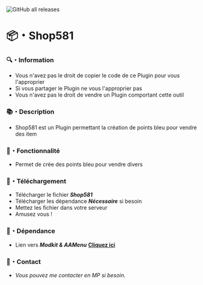 ![GitHub all releases](https://img.shields.io/github/downloads/Shape581/Shop581/total)

# 📦・Shop581

### 🔍・Information

- Vous n'avez pas le droit de copier le code de ce Plugin pour vous l'approprier
- Si vous partager le Plugin ne vous l'approprier pas
- Vous n'avez pas le droit de vendre un Plugin comportant cette outil

### 📚・Description

- Shop581 est un Plugin permettant la création de points bleu pour vendre des item

### 🧰・Fonctionnalité

- Permet de crée des points bleu pour vendre divers

### 🔗・Téléchargement

- Télécharger le fichier ***Shop581***
- Télécharger les dépendance ***Nécessaire*** si besoin
- Mettez les fichier dans votre serveur
- Amusez vous !

### 🔗・Dépendance

- Lien vers ***Modkit & AAMenu*** **[Cliquez ici](https://github.com/Aarnow/NovaLife_ModKit-Releases/releases/latest)**

### 💬・Contact

- *Vous pouvez me contacter en MP si besoin.*

